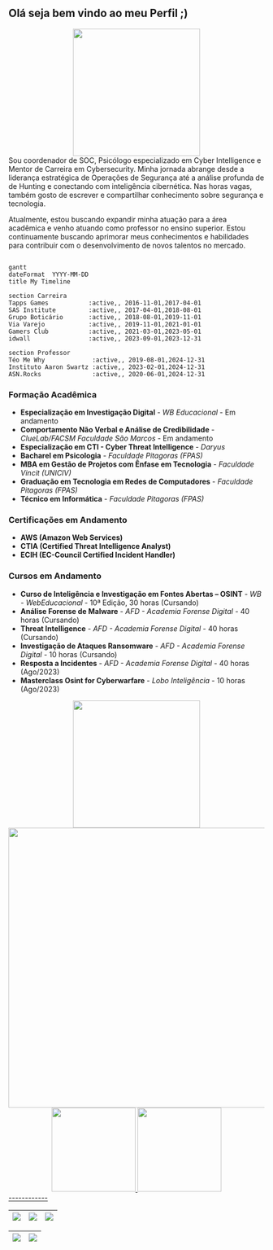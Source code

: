 ## Olá seja bem vindo ao meu Perfil ;)
<div align="center">
<img src="https://github.com/Ridd1kulusC0d3r/Config_profile/assets/142614578/c9d0509c-dd61-4fd6-81ef-65cde250a318" width="250px" />
</div>
Sou coordenador de SOC, Psicólogo especializado em Cyber Intelligence e Mentor de Carreira em Cybersecurity. Minha jornada abrange desde a liderança estratégica de Operações de Segurança até a análise profunda de de Hunting e conectando com inteligência cibernética. Nas horas vagas, também gosto de escrever e compartilhar conhecimento sobre segurança e tecnologia. 

Atualmente, estou buscando expandir minha atuação para a área acadêmica e venho atuando como professor no ensino superior. Estou continuamente buscando aprimorar meus conhecimentos e habilidades para contribuir com o desenvolvimento de novos talentos no mercado.

```mermaid

gantt
dateFormat  YYYY-MM-DD
title My Timeline

section Carreira
Tapps Games           :active,, 2016-11-01,2017-04-01
SAS Institute         :active,, 2017-04-01,2018-08-01
Grupo Boticário       :active,, 2018-08-01,2019-11-01
Via Varejo            :active,, 2019-11-01,2021-01-01
Gamers Club           :active,, 2021-03-01,2023-05-01
idwall                :active,, 2023-09-01,2023-12-31

section Professor
Téo Me Why             :active,, 2019-08-01,2024-12-31
Instituto Aaron Swartz :active,, 2023-02-01,2024-12-31
ASN.Rocks              :active,, 2020-06-01,2024-12-31
```

### Formação Acadêmica
- **Especialização em Investigação Digital** - *WB Educacional* - Em andamento
- **Comportamento Não Verbal e Análise de Credibilidade** - *ClueLab/FACSM Faculdade São Marcos* - Em andamento
- **Especialização em CTI - Cyber Threat Intelligence** - *Daryus*
- **Bacharel em Psicologia** - *Faculdade Pitagoras (FPAS)*
- **MBA em Gestão de Projetos com Ênfase em Tecnologia** - *Faculdade Vincit (UNICIV)*
- **Graduação em Tecnologia em Redes de Computadores** - *Faculdade Pitagoras (FPAS)*
- **Técnico em Informática** - *Faculdade Pitagoras (FPAS)*
  
### Certificações em Andamento
- **AWS (Amazon Web Services)**
- **CTIA (Certified Threat Intelligence Analyst)**
- **ECIH (EC-Council Certified Incident Handler)**
### Cursos em Andamento
- **Curso de Inteligência e Investigação em Fontes Abertas – OSINT** - *WB - WebEducacional* - 10ª Edição, 30 horas (Cursando)
- **Análise Forense de Malware** - *AFD - Academia Forense Digital* - 40 horas (Cursando)
- **Threat Intelligence** - *AFD - Academia Forense Digital* - 40 horas (Cursando)
- **Investigação de Ataques Ransomware** - *AFD - Academia Forense Digital* - 10 horas (Cursando)
- **Resposta a Incidentes** - *AFD - Academia Forense Digital* - 40 horas (Ago/2023)
- **Masterclass Osint for Cyberwarfare** - *Lobo Inteligência* - 10 horas (Ago/2023)

<div align="center">
<img src="https://github.com/Ridd1kulusC0d3r/Config_profile/assets/142614578/3296237a-1776-42c3-9507-69d787287c73" width="250px" />
</div>

<div align="center">
<img src="https://github.com/Ridd1kulusC0d3r/Ridd1kulusC0d3r/assets/142614578/756a06f8-4fb4-4a48-b56e-94b0b848d100" width="550px" />
</div>

<div align="center">
  <a href="https:/https://github.com/Ridd1kulusC0d3r/">
  <img height="165cm" src="https://github-readme-stats.vercel.app/api?username=Ridd1kulusC0d3r&count_private=true&show_icons=true&theme=white&hide_border=true&hide_rank=true"/>
  <img height="165cm" src="https://github-readme-stats.vercel.app/api/top-langs/?username=Ridd1kulusC0d3r&layout=compact&theme=blue&hide_border=true"/>
</div>
------------
    
| ![](http://github-profile-summary-cards.vercel.app/api/cards/stats?username=Ridd1kulusC0d3r&theme=nord_dark) | ![](http://github-profile-summary-cards.vercel.app/api/cards/repos-per-language?username=Ridd1kulusC0d3r&hide=Html&theme=nord_dark) | ![](http://github-profile-summary-cards.vercel.app/api/cards/most-commit-language?username=Ridd1kulusC0d3r&theme=nord_dark) |
| :-: | :-: | :-: |

| ![](http://github-profile-summary-cards.vercel.app/api/cards/profile-details?username=Ridd1kulusC0d3r&theme=nord_dark) | ![](https://github-readme-streak-stats.herokuapp.com/?user=Ridd1kulusC0d3r&hide_border=true&date_format=M%20j%5B%2C%20Y%5D&background=2D3742&stroke=2D3742&ring=6bbbca&fire=6bbbca&currStreakNum=fff&sideNums=6bbbca&currStreakLabel=6bbbca&sideLabels=fff&dates=fff) |
| :-: | :-: |

